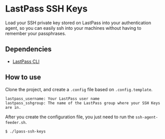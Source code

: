 # LastPass SSH Keys

Load your SSH private key stored on LastPass into your authentication agent, so you can easily ssh into your machines without having to remember your passphrases.

## Dependencies

* [LastPass CLI](https://github.com/lastpass/lastpass-cli)

## How to use

Clone the project, and create a `.config` file based on `.config.template`.

```
lastpass_username: Your LastPass user name
lastpass_sshgroup: The name of the LastPass group where your SSH Keys are in.
```
After you create the configuration file, you just need to run the `ssh-agent-feeder.sh`.

```
$ ./lpass-ssh-keys
```
